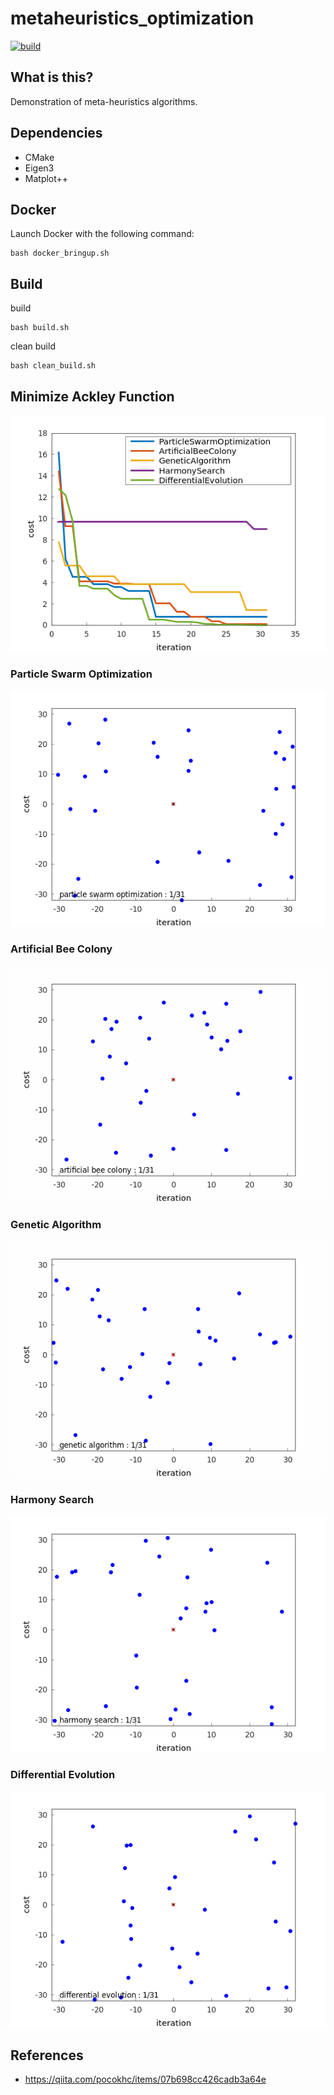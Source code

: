 # metaheuristics_optimization

[![build](https://github.com/TakumaNakao/metaheuristics_optimization/actions/workflows/build.yml/badge.svg)](https://github.com/TakumaNakao/metaheuristics_optimization/actions/workflows/build.yml)

## What is this?
Demonstration of meta-heuristics algorithms.

## Dependencies
* CMake
* Eigen3
* Matplot++

## Docker
Launch Docker with the following command:
```
bash docker_bringup.sh
```

## Build
build
```
bash build.sh
```
clean build
```
bash clean_build.sh
```

## Minimize Ackley Function
![cost](readme_img/cost.png)

### Particle Swarm Optimization
![particle_swarm_optimization](readme_img/particle_swarm_optimization.gif)

### Artificial Bee Colony
![artificial_bee_colony](readme_img/artificial_bee_colony.gif)

### Genetic Algorithm
![genetic_algorithm](readme_img/genetic_algorithm.gif)

### Harmony Search
![harmony_search](readme_img/harmony_search.gif)

### Differential Evolution
![differential_evolution](readme_img/differential_evolution.gif)

## References
* https://qiita.com/pocokhc/items/07b698cc426cadb3a64e